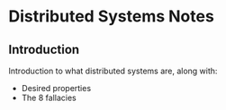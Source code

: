 # Distributed Systems Notes

## Introduction

Introduction to what distributed systems are, along with:
* Desired properties
* The 8 fallacies 